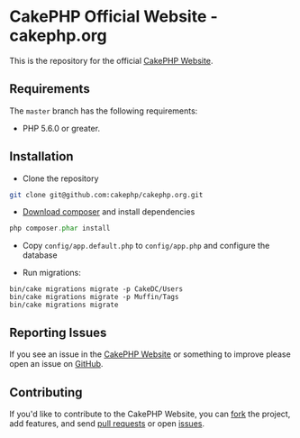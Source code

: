 # CakePHP Official Website - cakephp.org

This is the repository for the official [CakePHP Website](http://cakephp.org).

## Requirements

The `master` branch has the following requirements:

* PHP 5.6.0 or greater.

## Installation

* Clone the repository
```sh
git clone git@github.com:cakephp/cakephp.org.git
```

* [Download composer](https://getcomposer.org/download/) and install dependencies
```php
php composer.phar install
```

* Copy `config/app.default.php` to `config/app.php` and configure the database

* Run migrations:
```ssh
bin/cake migrations migrate -p CakeDC/Users
bin/cake migrations migrate -p Muffin/Tags
bin/cake migrations migrate
```

## Reporting Issues

If you see an issue in the [CakePHP Website](http://cakephp.org) or something to improve please open an issue on [GitHub](https://github.com/cakephp/cakephp.org/issues).

## Contributing

If you'd like to contribute to the CakePHP Website, you can [fork](https://help.github.com/articles/fork-a-repo) the project, add features, and send [pull requests](https://help.github.com/articles/using-pull-requests) or open [issues](https://github.com/cakephp/cakephp.org/issues).
